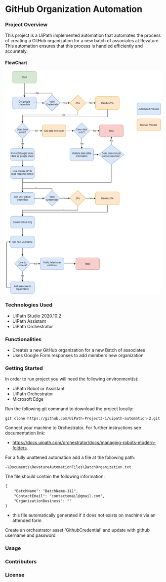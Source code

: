 # GitHub Organization Automation

### Project Overview

This project is a UiPath implemented automation that automates the process of creating a GitHub organization for a new batch of associates at Revature. This automation ensures that this process is handled efficiently and accurately.

#### FlowChart

![](Documentation/GithubOrganizations.png)

### Technologies Used

- UiPath Studio 2020.10.2
- UiPath Assistant
- UiPath Orchestrator

### Functionalities

- Creates a new GitHub organization for a new Batch of associates
- Uses Google Form responses to add members new organization

### Getting Started

In order to run project you will need the following environment(s):

- UiPath Robot or Assistant
- UiPath Orchestrator
- Microsoft Edge

Run the following git command to download the project locally:

```
git clone https://github.com/UiPath-Project3-1/uipath-automation-2.git
```

Connect your machine to Orchestrator. For further instructions see documentation link:

- https://docs.uipath.com/orchestrator/docs/managing-robots-modern-folders.

For a fully unattened automation add a file at the following path:

```
~\Documents\RevatureAutomationFiles\BatchOrganization.txt
```

The file should contain the following information:

```
{
    "BatchName": "BatchName-111",
    "ContactEmail": "contactemail@gmail.com",
    "OrganizationBusiness": ""
}
```

- this file automatically generated if it does not exists on machine via an attended form

Create an orchestrator asset 'GithubCredential' and update with github username and password

### Usage

### Contributors

### License
